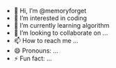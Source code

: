 - 👋 Hi, I’m @memoryforget
- 👀 I’m interested in coding
- 🌱 I’m currently learning algorithm
- 💞️ I’m looking to collaborate on ...
- 📫 How to reach me ...
- 😄 Pronouns: ...
- ⚡ Fun fact: ...

<!---
memoryforget/memoryforget is a ✨ special ✨ repository because its `README.md` (this file) appears on your GitHub profile.
You can click the Preview link to take a look at your changes.
--->
